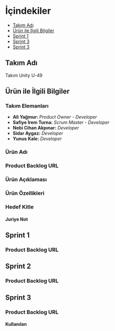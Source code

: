# İçindekiler
* [Takım Adı](#takım-adı)
* [Ürün ile İlgili Bilgiler](#ürün-ile-ilgili-bilgiler)
* [Sprint 1](#sprint-1)
* [Sprint 3](#sprint-2)
* [Sprint 3](#sprint-3)




## Takım Adı
Takım Unity U-49

## Ürün ile İlgili Bilgiler
### Takım Elemanları
* **Ali Yağmur:** *Product Owner - Developer*
* **Safiye İrem Turna:** *Scrum Master - Developer*
* **Nebi Cihan Akpınar:** *Developer*
* **Sidar Aygaz:** *Developer*
* **Yunus Kale:** *Developer*

### Ürün Adı

### Product Backlog URL

### Ürün Açıklaması

### Ürün Özellikleri

### Hedef Kitle

#### Juriye Not

## Sprint 1

### Product Backlog URL

## Sprint 2

### Product Backlog URL

## Sprint 3

### Product Backlog URL

#### Kullanılan
